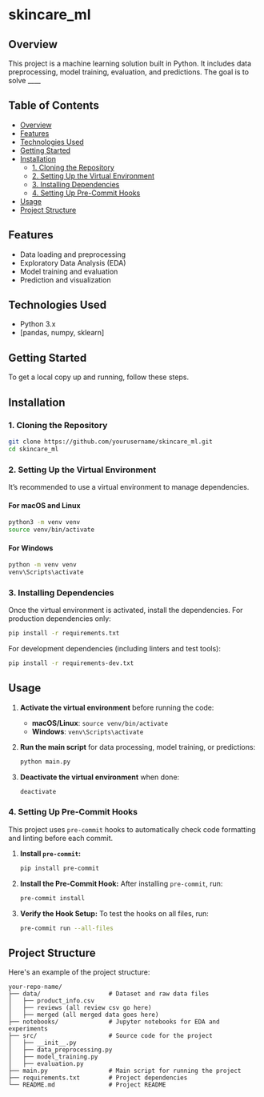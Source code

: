 # skincare_ml

## Overview
This project is a machine learning solution built in Python. It includes data preprocessing, model training, evaluation, and predictions. The goal is to solve ____

## Table of Contents
- [Overview](#overview)
- [Features](#features)
- [Technologies Used](#technologies-used)
- [Getting Started](#getting-started)
- [Installation](#installation)
  - [1. Cloning the Repository](#1-cloning-the-repository)
  - [2. Setting Up the Virtual Environment](#2-setting-up-the-virtual-environment)
  - [3. Installing Dependencies](#3-installing-dependencies)
  - [4. Setting Up Pre-Commit Hooks](#4-setting-up-pre-commit-hooks)
- [Usage](#usage)
- [Project Structure](#project-structure)
<!-- - [Contributing](#contributing)
- [License](#license) -->

## Features
- Data loading and preprocessing
- Exploratory Data Analysis (EDA)
- Model training and evaluation
- Prediction and visualization

## Technologies Used
- Python 3.x
- [pandas, numpy, sklearn]

## Getting Started
To get a local copy up and running, follow these steps.

## Installation

### 1. Cloning the Repository
```bash
git clone https://github.com/yourusername/skincare_ml.git
cd skincare_ml
```

### 2. Setting Up the Virtual Environment
It’s recommended to use a virtual environment to manage dependencies.

#### For macOS and Linux
```bash
python3 -m venv venv
source venv/bin/activate
```

#### For Windows
```bash
python -m venv venv
venv\Scripts\activate
```

### 3. Installing Dependencies
Once the virtual environment is activated, install the dependencies.
For production dependencies only:
```bash
pip install -r requirements.txt
```

For development dependencies (including linters and test tools):
```bash
pip install -r requirements-dev.txt
```
## Usage
1. **Activate the virtual environment** before running the code:
   - **macOS/Linux**: `source venv/bin/activate`
   - **Windows**: `venv\Scripts\activate`

2. **Run the main script** for data processing, model training, or predictions:
   ```bash
   python main.py
   ```

3. **Deactivate the virtual environment** when done:
   ```bash
   deactivate
   ```

### 4. Setting Up Pre-Commit Hooks
This project uses `pre-commit` hooks to automatically check code formatting and linting before each commit.

1. **Install `pre-commit`:**
   ```bash
   pip install pre-commit
   ```

2. **Install the Pre-Commit Hook:**
   After installing `pre-commit`, run:
   ```bash
   pre-commit install
   ```

3. **Verify the Hook Setup:**
   To test the hooks on all files, run:
   ```bash
   pre-commit run --all-files
   ```

## Project Structure
Here's an example of the project structure:
```
your-repo-name/
├── data/                   # Dataset and raw data files
│   ├── product_info.csv
│   ├── reviews (all review csv go here)
│   ├── merged (all merged data goes here)
├── notebooks/              # Jupyter notebooks for EDA and experiments
├── src/                    # Source code for the project
│   ├── __init__.py
│   ├── data_preprocessing.py
│   ├── model_training.py
│   ├── evaluation.py
├── main.py                 # Main script for running the project
├── requirements.txt        # Project dependencies
└── README.md               # Project README
```
<!--
## Contributing
Contributions are welcome! Please open an issue to discuss what you would like to contribute. For major changes, open a pull request with detailed information.

## License
This project is licensed under the MIT License. See the [LICENSE](LICENSE) file for details. -->

